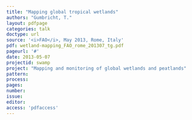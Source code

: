 ```yaml
---
title: "Mapping global tropical wetlands"
authors: "Gumbricht, T."
layout: pdfpage
categories: talk
doctype: url
source: '<i>FAO</i>, May 2013, Rome, Italy'
pdf: wetland-mapping_FAO_rome_201307_tg.pdf
pageurl: '#'
date: 2013-05-07
projectid: swamp
project: "Mapping and monitoring of global wetlands and peatlands"
pattern:
process:
pages:
number:
issue:
editor:
access: 'pdfaccess'
---
```

